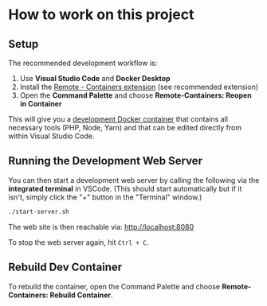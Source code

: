 # How to work on this project

## Setup

The recommended development workflow is:

1. Use **Visual Studio Code** and **Docker Desktop**
1. Install the [Remote - Containers extension](https://marketplace.visualstudio.com/items?itemName=ms-vscode-remote.remote-containers) (see recommended extension)
1. Open the **Command Palette** and choose **Remote-Containers: Reopen in Container**

This will give you a [development Docker container](https://code.visualstudio.com/docs/remote/containers) that contains all necessary tools (PHP, Node, Yarn) and that can be edited directly from within Visual Studio Code.

## Running the Development Web Server

You can then start a development web server by calling the following via the **integrated terminal** in VSCode. (This should start automatically but if it isn't, simply click the "+" button in the "Terminal" window.)

```bash
./start-server.sh
```

The web site is then reachable via: <http://localhost:8080>

To stop the web server again, hit `Ctrl + C`.

## Rebuild Dev Container

To rebuild the container, open the Command Palette and choose **Remote-Containers: Rebuild Container**.
